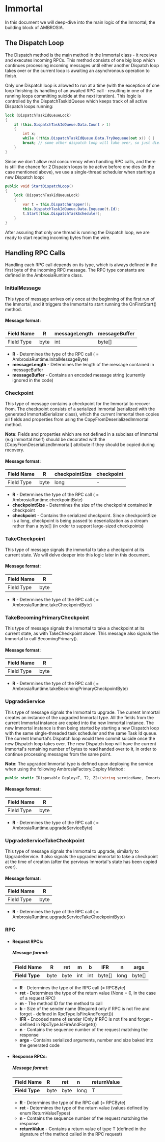 # Immortal

In this document we will deep-dive into the main logic of the Immortal, the building block of AMBROSIA.

## The Dispatch Loop

The Dispatch method is the main method in the Immortal class - it receives and executes incoming RPCs. This method consists of one big loop which continues processing incoming messages until either another Dispatch loop takes over or the current loop is awaiting an asynchronous operation to finish.

Only one Dispatch loop is allowed to run at a time (with the exception of one loop finishing its handling of an awaited RPC call - resulting in one of the running loops committing suicide at the next iteration). This logic is controlled by the DispatchTaskIdQueue which keeps track of all active Dispatch loops running:

```c#
lock (DispatchTaskIdQueueLock)
{
    if (this.DispatchTaskIdQueue.Data.Count > 1)
    {
        int x;
        while (!this.DispatchTaskIdQueue.Data.TryDequeue(out x)) { }
        break; // some other dispatch loop will take over, so just die.
    }
}
```

Since we don't allow real concurrency when handling RPC calls, and there is still the chance for 2 Dispatch loops to be active before one dies (in the case mentioned above), we use a single-thread scheduler when starting a new Dispatch loop:

```c#
public void StartDispatchLoop()
{
    lock (DispatchTaskIdQueueLock)
    {
        var t = this.DispatchWrapper();
        this.DispatchTaskIdQueue.Data.Enqueue(t.Id);
        t.Start(this.DispatchTaskScheduler);
    }
}
```
After assuring that only one thread is running the Dispatch loop, we are ready to start reading incoming bytes from the wire.

## Handling RPC Calls

Handling each RPC call depends on its type, which is always defined in the first byte of the incoming RPC message. The RPC type constants are defined in the AmbrosiaRuntime class.

### InitialMessage

This type of message arrives only once at the beginning of the first run of the Immortal, and it triggers the Immortal to start running the OnFirstStart() method.

#### Message format:

| Field Name | R    | messageLength | messageBuffer |
| ---------- | ---- | ------------- | ------------- |
| Field Type | byte | int           | byte[]        |

* **R** - Determines the type of the RPC call ( = AmbrosiaRuntime.InitalMessageByte)
* **messageLength** - Determines the length of the message contained in messageBuffer
* **messageBuffer** - Contains an encoded message string (currently ignored in the code)

### Checkpoint

This type of message contains a checkpoint for the Immortal to recover from. The checkpoint consists of a serialized Immortal (serialized with the generated ImmortalSerializer class), which the current Immortal then copies all fields and properties from using the CopyFromDeserializedImmortal method.

**Note:** Fields and properties which are not defined in a subclass of Immortal (e.g Immortal itself) should be decorated with the [CopyFromDeserializedImmortal] attribute if they should be copied during recovery.

#### Message format:

| Field Name | R    | checkpointSize | checkpoint |
| ---------- | ---- | -------------- | ---------- |
| Field Type | byte | long           | -          |

- **R** - Determines the type of the RPC call ( = AmbrosiaRuntime.checkpointByte)
- **checkpointSize** - Determines the size of the checkpoint contained in checkpoint
- **checkpoint** - Contains the serialized checkpoint. Since checkpointSize is a long, checkpoint is being passed to deserialization as a stream rather than a byte[] (in order to support large-sized checkpoints)

### TakeCheckpoint

This type of message signals the immortal to take a checkpoint at its current state. We will delve deeper into this logic later in this document.

#### Message format:

| Field Name | R    |
| ---------- | ---- |
| Field Type | byte |

- **R** - Determines the type of the RPC call ( = AmbrosiaRuntime.takeCheckpointByte)

### TakeBecomingPrimaryCheckpoint

This type of message signals the Immortal to take a checkpoint at its current state, as with TakeCheckpoint above. This message also signals the Immortal to call BecomingPrimary().

#### Message format:

| Field Name | R    |
| ---------- | ---- |
| Field Type | byte |

- **R** - Determines the type of the RPC call ( = AmbrosiaRuntime.takeBecomingPrimaryCheckpointByte)

### UpgradeService

This type of message signals the Immortal to upgrade. The current Immortal creates an instance of the upgraded Immortal type. All the fields from the current Immortal instance are copied into the new Immortal instance. The new Immortal instance is then being started by starting a new Dispatch loop with the same single-threaded task scheduler and the same Task Id queue. The current Immortal's Dispatch loop would then commit suicide once the new Dispatch loop takes over. The new Dispatch loop will have the current Immortal's remaining number of bytes to read handed over to it, in order to continue processing messages from the same point.

**Note:** The upgraded Immortal type is defined upon deploying the service when using the following AmbrosiaFactory.Deploy Method:

```c#
public static IDisposable Deploy<T, T2, Z2>(string serviceName, Immortal instance, int receivePort, int sendPort)
```

#### Message format:

| Field Name | R    |
| ---------- | ---- |
| Field Type | byte |

- **R** - Determines the type of the RPC call ( = AmbrosiaRuntime.upgradeServiceByte)

### UpgradeServiceTakeCheckpoint

This type of message signals the Immortal to upgrade, similarly to UpgradeService. It also signals the upgraded immortal to take a checkpoint at the time of creation (after the pervious Immortal's state has been copied over).

#### Message format:

| Field Name | R    |
| ---------- | ---- |
| Field Type | byte |

- **R** - Determines the type of the RPC call ( = AmbrosiaRuntime.upgradeServiceTakeCheckpointByte)

### RPC

* #### Request RPCs:

  ##### Message format:

  | Field Name     | R    | ret  | m    | b    | lFR    | n    | args   |
  | -------------- | ---- | ---- | ---- | ---- | ------ | ---- | ------ |
  | **Field Type** | byte | byte | int  | int  | byte[] | long | byte[] |

  * **R** - Determines the type of the RPC call (= RPCByte)
  * **ret** - Determines the type of the return value (None = 0, in the case of a request RPC)
  * **m** - The method ID for the method to call
  * **b** - Size of the sender name (Required only if RPC is not fire and forget - defined in RpcType.IsFireAndForget())
  * **lFR** - Encoded name of sender (Only if RPC is not fire and forget - defined in RpcType.IsFireAndForget())
  * **n** - Contains the sequence number of the request matching the response
  * **args** - Contains serialized arguments, number and size baked into the generated code

* #### Response RPCs:

  ##### Message format:

  | Field Name     | R    | ret  | n    | returnValue |
  | -------------- | :--- | :--- | :--- | :---------- |
  | **Field Type** | byte | byte | long | T           |

  * **R** - Determines the type of the RPC call (= RPCByte)  
  * **ret** - Determines the type of the return value (values defined by enum ReturnValueTypes)  
  * **n** - Contains the sequence number of the request matching the response  
  * **returnValue** - Contains a return value of type T (defined in the signature of the method called in the RPC request)

